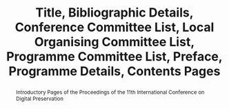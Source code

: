 ---
abstract: Introductory Pages of the Proceedings of the 11th International Conference
  on Digital Preservation
creators:
- Anna Metcalfe
- Christopher Lee
- Steve Knight
date: null
document_url: https://services.phaidra.univie.ac.at/api/object/o:378067/download
grand_parent: iPRES
institutions: []
keywords:
- conferences
- state library of victoria
- national library of australia
- melbourne
- australia
- digital preservation
landing_page_url: https://phaidra.univie.ac.at/o:378067
language: eng
layout: publication
license: CC BY-NC-SA 3.0 AT
notes_url: null
parent: iPRES 2014
publication_type: proceedings preface
size: 2538461
slides_url: null
source_name: iPRES
stream_url: null
title: Title, Bibliographic Details, Conference Committee List, Local Organising Committee
  List, Programme Committee List, Preface, Programme Details, Contents Pages
year: 2014
---